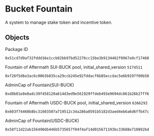 # Bucket Fountain
A system to manage stake token and incentive token.

## Objects
Package ID
```
0x51cd7d9af32fddd16e1ccb82bb97bd52276cc15be3b9134462f0967a9cf17460
```
Fountain of Aftermath SUI-BUCK pool, initial_shared_version `5174511`
```
0xf26f5d6e3ac6c0063b835ca29ccb245e92fddacf6b85eccdac5e6b9197f09b58
```
AdminCap of Fountain(SUI-BUCK)
```
0xd8b81e8e8adc39f458120a614d3ed9e561929ffdeb493e9694dc061b26b27ff6
```
Fountain of Aftermath USDC-BUCK pool, initial_shared_version `6366293`
```
0x603f74460b8bc31603507a719512c34a286a0591b5182d3aed4eb6a6d6ffb47c
```
AdminCap of Fountain(USDC-BUCK)
```
0x58f11d22ab156490db446b5735657f04f4af14d015671193bc33688e710892bd
```
